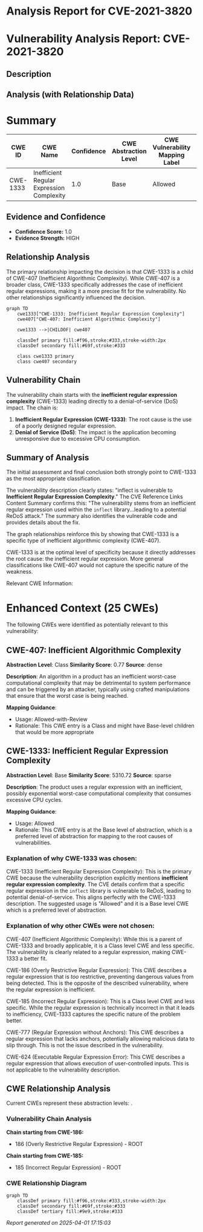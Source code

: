 # Analysis Report for CVE-2021-3820

# Vulnerability Analysis Report: CVE-2021-3820

## Description



## Analysis (with Relationship Data)

# Summary
| CWE ID | CWE Name | Confidence | CWE Abstraction Level | CWE Vulnerability Mapping Label | CWE-Vulnerability Mapping Notes |
|---|---|---|---|---|---|
| CWE-1333 | Inefficient Regular Expression Complexity | 1.0 | Base | Allowed | Primary CWE |

## Evidence and Confidence

*   **Confidence Score:** 1.0
*   **Evidence Strength:** HIGH

## Relationship Analysis
The primary relationship impacting the decision is that CWE-1333 is a child of CWE-407 (Inefficient Algorithmic Complexity). While CWE-407 is a broader class, CWE-1333 specifically addresses the case of inefficient regular expressions, making it a more precise fit for the vulnerability. No other relationships significantly influenced the decision.

```mermaid
graph TD
    cwe1333["CWE-1333: Inefficient Regular Expression Complexity"]
    cwe407["CWE-407: Inefficient Algorithmic Complexity"]
    
    cwe1333 -->|CHILDOF| cwe407
    
    classDef primary fill:#f96,stroke:#333,stroke-width:2px
    classDef secondary fill:#69f,stroke:#333
    
    class cwe1333 primary
    class cwe407 secondary
```

## Vulnerability Chain
The vulnerability chain starts with the **inefficient regular expression complexity** (CWE-1333) leading directly to a denial-of-service (DoS) impact. The chain is:

1.  **Inefficient Regular Expression (CWE-1333)**: The root cause is the use of a poorly designed regular expression.
2.  **Denial of Service (DoS)**: The impact is the application becoming unresponsive due to excessive CPU consumption.

## Summary of Analysis
The initial assessment and final conclusion both strongly point to CWE-1333 as the most appropriate classification.

The vulnerability description clearly states: "inflect is vulnerable to **Inefficient Regular Expression Complexity**." The CVE Reference Links Content Summary confirms this: "The vulnerability stems from an inefficient regular expression used within the `inflect` library...leading to a potential ReDoS attack." The summary also identifies the vulnerable code and provides details about the fix.

The graph relationships reinforce this by showing that CWE-1333 is a specific type of inefficient algorithmic complexity (CWE-407).

CWE-1333 is at the optimal level of specificity because it directly addresses the root cause: the inefficient regular expression. More general classifications like CWE-407 would not capture the specific nature of the weakness.

Relevant CWE Information:

# Enhanced Context (25 CWEs)
The following CWEs were identified as potentially relevant to this vulnerability:

## CWE-407: Inefficient Algorithmic Complexity
**Abstraction Level**: Class
**Similarity Score**: 0.77
**Source**: dense

**Description**:
An algorithm in a product has an inefficient worst-case computational complexity that may be detrimental to system performance and can be triggered by an attacker, typically using crafted manipulations that ensure that the worst case is being reached.

**Mapping Guidance**:
- Usage: Allowed-with-Review
- Rationale: This CWE entry is a Class and might have Base-level children that would be more appropriate

## CWE-1333: Inefficient Regular Expression Complexity
**Abstraction Level**: Base
**Similarity Score**: 5310.72
**Source**: sparse

**Description**:
The product uses a regular expression with an inefficient, possibly exponential worst-case computational complexity that consumes excessive CPU cycles.

**Mapping Guidance**:
- Usage: Allowed
- Rationale: This CWE entry is at the Base level of abstraction, which is a preferred level of abstraction for mapping to the root causes of vulnerabilities.

### Explanation of why CWE-1333 was chosen:

CWE-1333 (Inefficient Regular Expression Complexity): This is the primary CWE because the vulnerability description explicitly mentions **inefficient regular expression complexity**. The CVE details confirm that a specific regular expression in the `inflect` library is vulnerable to ReDoS, leading to potential denial-of-service. This aligns perfectly with the CWE-1333 description. The suggested usage is "Allowed" and it is a Base level CWE which is a preferred level of abstraction.

### Explanation of why other CWEs were not chosen:

CWE-407 (Inefficient Algorithmic Complexity): While this is a parent of CWE-1333 and broadly applicable, it is a Class level CWE and less specific. The vulnerability is clearly related to a regular expression, making CWE-1333 a better fit.

CWE-186 (Overly Restrictive Regular Expression): This CWE describes a regular expression that is *too* restrictive, preventing dangerous values from being detected. This is the opposite of the described vulnerability, where the regular expression is inefficient.

CWE-185 (Incorrect Regular Expression): This is a Class level CWE and less specific. While the regular expression is technically incorrect in that it leads to inefficiency, CWE-1333 captures the specific nature of the problem better.

CWE-777 (Regular Expression without Anchors): This CWE describes a regular expression that lacks anchors, potentially allowing malicious data to slip through. This is not the issue described in the vulnerability.

CWE-624 (Executable Regular Expression Error): This CWE describes a regular expression that allows execution of user-controlled inputs. This is not applicable to the vulnerability description.


## CWE Relationship Analysis

Current CWEs represent these abstraction levels: .


### Vulnerability Chain Analysis

**Chain starting from CWE-186:**
- 186 (Overly Restrictive Regular Expression) - ROOT


**Chain starting from CWE-185:**
- 185 (Incorrect Regular Expression) - ROOT



### CWE Relationship Diagram

```mermaid
graph TD
    classDef primary fill:#f96,stroke:#333,stroke-width:2px
    classDef secondary fill:#69f,stroke:#333
    classDef tertiary fill:#9e9,stroke:#333
```



*Report generated on 2025-04-01 17:15:03*
